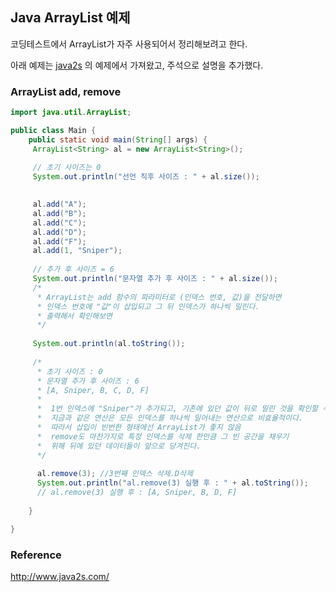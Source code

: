 ## Java ArrayList 예제
코딩테스트에서 ArrayList가 자주 사용되어서 정리해보려고 한다.

아래 예제는 [java2s](http://www.java2s.com/) 의 예제에서 가져왔고, 주석으로 설명을 추가했다.


### ArrayList add, remove

```java
import java.util.ArrayList;

public class Main {
    public static void main(String[] args) {
     ArrayList<String> al = new ArrayList<String>();
     
     // 초기 사이즈는 0  
     System.out.println("선언 직후 사이즈 : " + al.size()); 

  
     al.add("A");
     al.add("B");
     al.add("C");
     al.add("D");
     al.add("F");
     al.add(1, "Sniper");
     
     // 추가 후 사이즈 = 6
     System.out.println("문자열 추가 후 사이즈 : " + al.size());        
     /*
      * ArrayList는 add 함수의 파라미터로 (인덱스 번호, 값)을 전달하면 
      * 인덱스 번호에 "값"이 삽입되고 그 뒤 인덱스가 하나씩 밀린다.
      * 출력해서 확인해보면
      */
     
     System.out.println(al.toString());
     
     /*
      * 초기 사이즈 : 0
      * 문자열 추가 후 사이즈 : 6
      * [A, Sniper, B, C, D, F]
      * 
      *  1번 인덱스에 "Sniper"가 추가되고, 기존에 있던 값이 뒤로 밀린 것을 확인할 수 있다.
      *  지금과 같은 연산은 모든 인덱스를 하나씩 밀어내는 연산으로 비효율적이다.
      *  따라서 삽입이 빈번한 형태에선 ArrayList가 좋지 않음
      *  remove도 마찬가지로 특정 인덱스를 삭제 한만큼 그 빈 공간을 채우기
      *  위해 뒤에 있던 데이터들이 앞으로 당겨진다.
      */
  
      al.remove(3); //3번째 인덱스 삭제.D삭제
      System.out.println("al.remove(3) 실행 후 : " + al.toString());
      // al.remove(3) 실행 후 : [A, Sniper, B, D, F]
     
    }

} 
```

### Reference

http://www.java2s.com/
